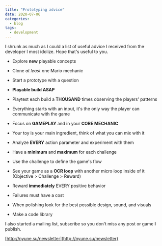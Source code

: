 ```yaml
---
title: "Prototyping advice"
date: 2020-07-06
categories:
  - blog
tags:
  - development
---
```




I shrunk as much as I could a list of useful advice I received from the developer I most idolize. Hope that's useful to you.



- Explore **new** playable concepts
- Clone *at least* one Mario mechanic

- Start a prototype with a question

- **Playable build ASAP**
- Playtest each build a **THOUSAND** times observing the players' patterns
- Everything starts with an input, it's the only way the player can communicate with the game
- Focus on **GAMEPLAY** and in your **CORE MECHANIC**

- Your toy is your main ingredient, think of what you can mix with it

- Analyze **EVERY** action parameter and experiment with them

- Have a **minimum** and **maximum** for each challenge

- Use the challenge to define the game's flow

- See your game as a **OCR loop** with another micro loop inside of it (Objective > Challenge > Reward)

- Reward **immediately** EVERY positive behavior

- Failures must have a cost

- When polishing look for the best possible design, sound, and visuals

- Make a code library



I also started a mailing list, subscribe so you don't miss any post or game I publish.

[http://nyune.su/newsletter](http://nyune.su/newsletter)